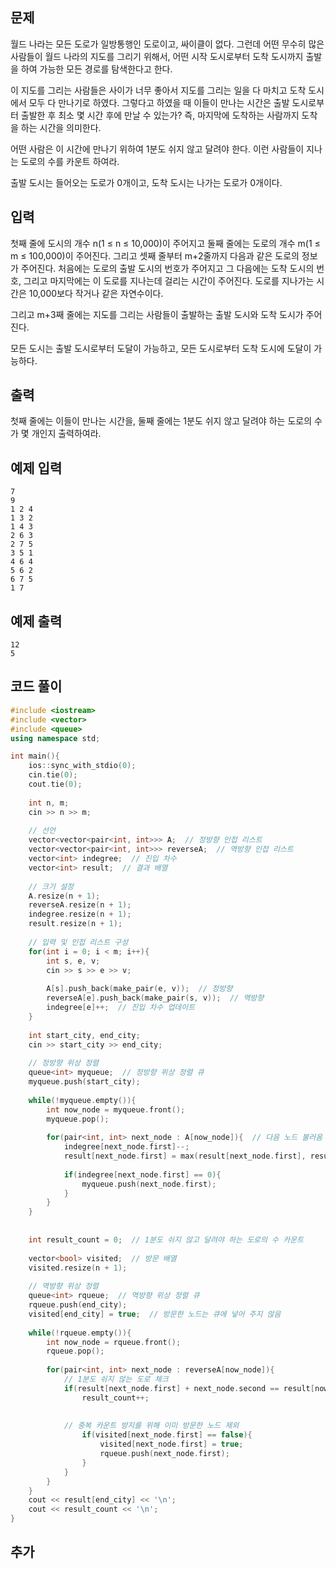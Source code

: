 ## 문제 
월드 나라는 모든 도로가 일방통행인 도로이고, 싸이클이 없다. 그런데 어떤 무수히 많은 사람들이 월드 나라의 지도를 그리기 위해서, 어떤 시작 도시로부터 도착 도시까지 출발을 하여 가능한 모든 경로를 탐색한다고 한다.

이 지도를 그리는 사람들은 사이가 너무 좋아서 지도를 그리는 일을 다 마치고 도착 도시에서 모두 다 만나기로 하였다. 그렇다고 하였을 때 이들이 만나는 시간은 출발 도시로부터 출발한 후 최소 몇 시간 후에 만날 수 있는가? 즉, 마지막에 도착하는 사람까지 도착을 하는 시간을 의미한다.

어떤 사람은 이 시간에 만나기 위하여 1분도 쉬지 않고 달려야 한다. 이런 사람들이 지나는 도로의 수를 카운트 하여라.

출발 도시는 들어오는 도로가 0개이고, 도착 도시는 나가는 도로가 0개이다.
## 입력
첫째 줄에 도시의 개수 n(1 ≤ n ≤ 10,000)이 주어지고 둘째 줄에는 도로의 개수 m(1 ≤ m ≤ 100,000)이 주어진다. 그리고 셋째 줄부터 m+2줄까지 다음과 같은 도로의 정보가 주어진다. 처음에는 도로의 출발 도시의 번호가 주어지고 그 다음에는 도착 도시의 번호, 그리고 마지막에는 이 도로를 지나는데 걸리는 시간이 주어진다. 도로를 지나가는 시간은 10,000보다 작거나 같은 자연수이다.

그리고 m+3째 줄에는 지도를 그리는 사람들이 출발하는 출발 도시와 도착 도시가 주어진다.

모든 도시는 출발 도시로부터 도달이 가능하고, 모든 도시로부터 도착 도시에 도달이 가능하다.
## 출력
첫째 줄에는 이들이 만나는 시간을, 둘째 줄에는 1분도 쉬지 않고 달려야 하는 도로의 수가 몇 개인지 출력하여라.


## 예제 입력 
```
7
9
1 2 4
1 3 2
1 4 3
2 6 3
2 7 5
3 5 1
4 6 4
5 6 2
6 7 5
1 7
```

## 예제 출력  
```
12
5
```
## 코드 풀이
```c++
#include <iostream>
#include <vector>
#include <queue>
using namespace std;

int main(){
    ios::sync_with_stdio(0);
    cin.tie(0);
    cout.tie(0);
    
    int n, m;
    cin >> n >> m;
    
    // 선언
    vector<vector<pair<int, int>>> A;  // 정방향 인접 리스트
    vector<vector<pair<int, int>>> reverseA;  // 역방향 인접 리스트
    vector<int> indegree;  // 진입 차수
    vector<int> result;  // 결과 배열
    
    // 크기 설정
    A.resize(n + 1);
    reverseA.resize(n + 1);
    indegree.resize(n + 1);
    result.resize(n + 1);
    
    // 입력 및 인접 리스트 구성
    for(int i = 0; i < m; i++){
        int s, e, v;
        cin >> s >> e >> v;
        
        A[s].push_back(make_pair(e, v));  // 정방향
        reverseA[e].push_back(make_pair(s, v));  // 역방향
        indegree[e]++;  // 진입 차수 업데이트
    }
    
    int start_city, end_city;
    cin >> start_city >> end_city;
    
    // 정방향 위상 정렬
    queue<int> myqueue;  // 정방향 위상 정렬 큐
    myqueue.push(start_city);
    
    while(!myqueue.empty()){
        int now_node = myqueue.front();
        myqueue.pop();
        
        for(pair<int, int> next_node : A[now_node]){  // 다음 노드 불러옴
            indegree[next_node.first]--;
            result[next_node.first] = max(result[next_node.first], result[now_node] + next_node.second);
            
            if(indegree[next_node.first] == 0){
                myqueue.push(next_node.first);
            }
        }
    }
    
    
    int result_count = 0;  // 1분도 쉬지 않고 달려야 하는 도로의 수 카운트
    
    vector<bool> visited;  // 방문 배열
    visited.resize(n + 1);
    
    // 역방향 위상 정렬
    queue<int> rqueue;  // 역방향 위상 정렬 큐
    rqueue.push(end_city);
    visited[end_city] = true;  // 방문한 노드는 큐에 넣어 주지 않음
    
    while(!rqueue.empty()){
        int now_node = rqueue.front();
        rqueue.pop();
        
        for(pair<int, int> next_node : reverseA[now_node]){
            // 1분도 쉬지 않는 도로 체크
            if(result[next_node.first] + next_node.second == result[now_node]){
                result_count++;
            
            
            // 중복 카운트 방지를 위해 이미 방문한 노드 제외
                if(visited[next_node.first] == false){
                    visited[next_node.first] = true;
                    rqueue.push(next_node.first);
                }
            }
        }
    }
    cout << result[end_city] << '\n';
    cout << result_count << '\n';
}
```
## 추가
